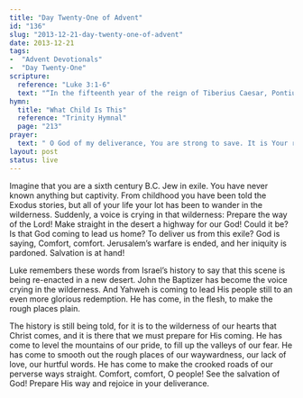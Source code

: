 ```yaml
---
title: "Day Twenty-One of Advent"
id: "136"
slug: "2013-12-21-day-twenty-one-of-advent"
date: 2013-12-21
tags: 
-  "Advent Devotionals"
-  "Day Twenty-One"
scripture: 
  reference: "Luke 3:1-6"
  text: "“In the fifteenth year of the reign of Tiberius Caesar, Pontius Pilate being governor of Judea, and Herod being tetrarch of Galilee... the word of God came to John the son of Zechariah in the wilderness. And he went into all the region around the Jordan, proclaiming a baptism of repentance for the forgiveness of sins. As it is written in the book of the words of Isaiah the prophet, ‘The voice of one crying in the wilderness: Prepare the way of the Lord, make his paths straight. Every valley shall be filled, and every mountain and hill shall be made low, and the crooked shall become straight, and the rough places shall become level ways, and all flesh shall see the salvation of God.’”"
hymn: 
  title: "What Child Is This"
  reference: "Trinity Hymnal"
  page: "213"
prayer: 
  text: " O God of my deliverance, You are strong to save. It is Your right hand that has delivered Your people from sin. I confess that my heart is a wilderness of evil. Come make my rough ways smooth. Help me to prepare for Your coming by granting me a heart of true repentance. Thank You that You have written me into Your history book by including me in the salvation that Christ brings. May these truths be present to my heart and mind this season in particular as I reflect on Your coming. Amen."
layout: post
status: live
---
```


Imagine that you are a sixth century B.C. Jew in exile. You have never known anything but captivity. From childhood you have been told the Exodus stories, but all of your life your lot has been to wander in the wilderness. Suddenly, a voice is crying in that wilderness: Prepare the way of the Lord! Make straight in the desert a highway for our God! Could it be? Is that God coming to lead us home? To deliver us from this exile? God is saying, Comfort, comfort. Jerusalem’s warfare is ended, and her iniquity is pardoned. Salvation is at hand!

Luke remembers these words from Israel’s history to say that this scene is being re-enacted in a new desert. John the Baptizer has become the voice crying in the wilderness. And Yahweh is coming to lead His people still to an even more glorious redemption. He has come, in the flesh, to make the rough places plain.

The history is still being told, for it is to the wilderness of our hearts that Christ comes, and it is there that we must prepare for His coming. He has come to level the mountains of our pride, to fill up the valleys of our fear. He has come to smooth out the rough places of our waywardness, our lack of love, our hurtful words. He has come to make the crooked roads of our perverse ways straight. Comfort, comfort, O people! See the salvation of God! Prepare His way and rejoice in your deliverance.


